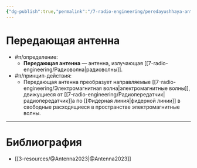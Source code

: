 ```yaml
---
{"dg-publish":true,"permalink":"/7-radio-engineering/peredayushhaya-antenna/","title":"Передающая антенна"}
---
```



# Передающая антенна

- #π/определение:
	- **Передающая антенна** — антенна, излучающая [[7-radio-engineering/Радиоволна\|радиоволны]].
- #π/принцип-действия:
	- Передающая антенна преобразует направляемые [[7-radio-engineering/Электромагнитная волна\|электромагнитные волны]], движущиеся от [[7-radio-engineering/Радиопередатчик\|радиопередатчик]]а по [[Фидерная линия\|фидерной линии]] в свободные расходящиеся в пространстве электромагнитные волны.

---

# Библиография

- [[3-resources/@Antenna2023\|@Antenna2023]]
